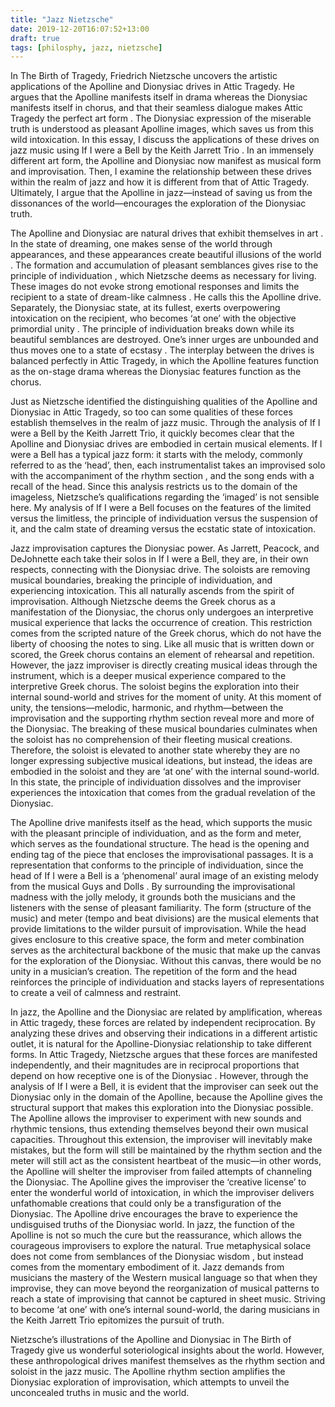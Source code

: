 ```yaml
---
title: "Jazz Nietzsche"
date: 2019-12-20T16:07:52+13:00
draft: true
tags: [philosphy, jazz, nietzsche]
---
```


In The Birth of Tragedy, Friedrich Nietzsche uncovers the artistic applications of the Apolline and Dionysiac drives in Attic Tragedy. He argues that the Apolline manifests itself in drama whereas the Dionysiac manifests itself in chorus, and that their seamless dialogue makes Attic Tragedy the perfect art form . The Dionysiac expression of the miserable truth is understood as pleasant Apolline images, which saves us from this wild intoxication. In this essay, I discuss the applications of these drives on jazz music using If I were a Bell by the Keith Jarrett Trio . In an immensely different art form, the Apolline and Dionysiac now manifest as musical form and improvisation. Then, I examine the relationship between these drives within the realm of jazz and how it is different from that of Attic Tragedy. Ultimately, I argue that the Apolline in jazz—instead of saving us from the dissonances of the world—encourages the exploration of the Dionysiac truth.

The Apolline and Dionysiac are natural drives that exhibit themselves in art . In the state of dreaming, one makes sense of the world through appearances, and these appearances create beautiful illusions of the world . The formation and accumulation of pleasant semblances gives rise to the principle of individuation , which Nietzsche deems as necessary for living. These images do not evoke strong emotional responses and limits the recipient to a state of dream-like calmness . He calls this the Apolline drive. Separately, the Dionysiac state, at its fullest, exerts overpowering intoxication on the recipient, who becomes ‘at one’ with the objective primordial unity . The principle of individuation breaks down while its beautiful semblances are destroyed. One’s inner urges are unbounded and thus moves one to a state of ecstasy . The interplay between the drives is balanced perfectly in Attic Tragedy, in which the Apolline features function as the on-stage drama whereas the Dionysiac features function as the chorus.

Just as Nietzsche identified the distinguishing qualities of the Apolline and Dionysiac in Attic Tragedy, so too can some qualities of these forces establish themselves in the realm of jazz music. Through the analysis of If I were a Bell by the Keith Jarrett Trio, it quickly becomes clear that the Apolline and Dionysiac drives are embodied in certain musical elements. If I were a Bell has a typical jazz form: it starts with the melody, commonly referred to as the ‘head’, then, each instrumentalist takes an improvised solo with the accompaniment of the rhythm section , and the song ends with a recall of the head. Since this analysis restricts us to the domain of the imageless, Nietzsche’s qualifications regarding the ‘imaged’ is not sensible here. My analysis of If I were a Bell focuses on the features of the limited versus the limitless, the principle of individuation versus the suspension of it, and the calm state of dreaming versus the ecstatic state of intoxication. 

Jazz improvisation captures the Dionysiac power. As Jarrett, Peacock, and DeJohnette each take their solos in If I were a Bell, they are, in their own respects, connecting with the Dionysiac drive. The soloists are removing musical boundaries, breaking the principle of individuation, and experiencing intoxication. This all naturally ascends from the spirit of improvisation. Although Nietzsche deems the Greek chorus as a manifestation of the Dionysiac, the chorus only undergoes an interpretive musical experience that lacks the occurrence of creation. This restriction comes from the scripted nature of the Greek chorus, which do not have the liberty of choosing the notes to sing. Like all music that is written down or scored, the Greek chorus contains an element of rehearsal and repetition. However, the jazz improviser is directly creating musical ideas through the instrument, which is a deeper musical experience compared to the interpretive Greek chorus. The soloist begins the exploration into their internal sound-world and strives for the moment of unity. At this moment of unity, the tensions—melodic, harmonic, and rhythm—between the improvisation and the supporting rhythm section reveal more and more of the Dionysiac. The breaking of these musical boundaries culminates when the soloist has no comprehension of their fleeting musical creations. Therefore, the soloist is elevated to another state whereby they are no longer expressing subjective musical ideations, but instead, the ideas are embodied in the soloist and they are ‘at one’ with the internal sound-world. In this state, the principle of individuation dissolves and the improviser experiences the intoxication that comes from the gradual revelation of the Dionysiac.

The Apolline drive manifests itself as the head, which supports the music with the pleasant principle of individuation, and as the form and meter, which serves as the foundational structure. The head is the opening and ending tag of the piece that encloses the improvisational passages. It is a representation that conforms to the principle of individuation, since the head of If I were a Bell is a ‘phenomenal’ aural image of an existing melody from the musical Guys and Dolls . By surrounding the improvisational madness with the jolly melody, it grounds both the musicians and the listeners with the sense of pleasant familiarity. The form (structure of the music) and meter (tempo and beat divisions) are the musical elements that provide limitations to the wilder pursuit of improvisation. While the head gives enclosure to this creative space, the form and meter combination serves as the architectural backbone of the music that make up the canvas for the exploration of the Dionysiac. Without this canvas, there would be no unity in a musician’s creation. The repetition of the form and the head reinforces the principle of individuation and stacks layers of representations to create a veil of calmness and restraint.

In jazz, the Apolline and the Dionysiac are related by amplification, whereas in Attic tragedy, these forces are related by independent reciprocation. By analyzing these drives and observing their indications in a different artistic outlet, it is natural for the Apolline-Dionysiac relationship to take different forms. In Attic Tragedy, Nietzsche argues that these forces are manifested independently, and their magnitudes are in reciprocal proportions that depend on how receptive one is of the Dionysiac . However, through the analysis of If I were a Bell, it is evident that the improviser can seek out the Dionysiac only in the domain of the Apolline, because the Apolline gives the structural support that makes this exploration into the Dionysiac possible. The Apolline allows the improviser to experiment with new sounds and rhythmic tensions, thus extending themselves beyond their own musical capacities. Throughout this extension, the improviser will inevitably make mistakes, but the form will still be maintained by the rhythm section and the meter will still act as the consistent heartbeat of the music—in other words, the Apolline will shelter the improviser from failed attempts of channeling the Dionysiac. The Apolline gives the improviser the ‘creative license’ to enter the wonderful world of intoxication, in which the improviser delivers unfathomable creations that could only be a transfiguration of the Dionysiac. The Apolline drive encourages the brave to experience the undisguised truths of the Dionysiac world. In jazz, the function of the Apolline is not so much the cure but the reassurance, which allows the courageous improvisers to explore the natural. True metaphysical solace does not come from semblances of the Dionysiac wisdom , but instead comes from the momentary embodiment of it. Jazz demands from musicians the mastery of the Western musical language so that when they improvise, they can move beyond the reorganization of musical patterns to reach a state of improvising that cannot be captured in sheet music. Striving to become ‘at one’ with one’s internal sound-world, the daring musicians in the Keith Jarrett Trio epitomizes the pursuit of truth. 

Nietzsche’s illustrations of the Apolline and Dionysiac in The Birth of Tragedy give us wonderful soteriological insights about the world. However, these anthropological drives manifest themselves as the rhythm section and soloist in the jazz music. The Apolline rhythm section amplifies the Dionysiac exploration of improvisation, which attempts to unveil the unconcealed truths in music and the world. 
